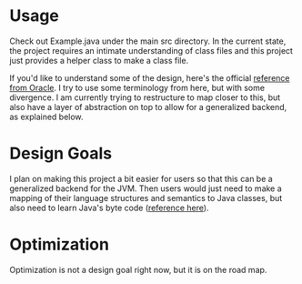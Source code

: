 # Usage
Check out Example.java under the main src directory. In the current state, the project requires an intimate understanding of class files and this project just provides a helper class to make a class file.

If you'd like to understand some of the design, here's the official [reference from Oracle](https://docs.oracle.com/javase/specs/jvms/se7/html/jvms-4.html). I try to use some terminology from here, but with some divergence. I am currently trying to restructure to map closer to this, but also have a layer of abstraction on top to allow for a generalized backend, as explained below.

# Design Goals
I plan on making this project a bit easier for users so that this can be a generalized backend for the JVM. Then users would just need to make a mapping of their language structures and semantics to Java classes, but also need to learn Java's byte code ([reference here](https://docs.oracle.com/javase/specs/jvms/se7/html/jvms-6.html)).

# Optimization
Optimization is not a design goal right now, but it is on the road map.
